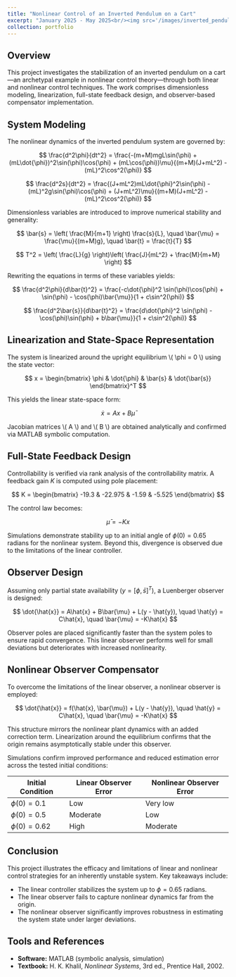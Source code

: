 ```yaml
---
title: "Nonlinear Control of an Inverted Pendulum on a Cart"
excerpt: "January 2025 - May 2025<br/><img src='/images/inverted_pendulum_nlonls_oc_0.62.gif' alt='inverted_pendulum' style='max-width:100%; height:auto; width:450px;'>"
collection: portfolio
---
```


## Overview

This project investigates the stabilization of an inverted pendulum on a cart—an archetypal example in nonlinear control theory—through both linear and nonlinear control techniques. The work comprises dimensionless modeling, linearization, full-state feedback design, and observer-based compensator implementation.

## System Modeling

The nonlinear dynamics of the inverted pendulum system are governed by:

$$
\frac{d^2\phi}{dt^2} = \frac{-(m+M)mgL\sin(\phi) + (mL\dot{\phi})^2\sin(\phi)\cos(\phi) + (mL\cos(\phi))\mu}{(m+M)(J+mL^2) - (mL)^2\cos^2(\phi)}
$$

$$
\frac{d^2s}{dt^2} = \frac{(J+mL^2)mL\dot{\phi}^2\sin(\phi) - (mL)^2g\sin(\phi)\cos(\phi) + (J+mL^2)\mu}{(m+M)(J+mL^2) - (mL)^2\cos^2(\phi)}
$$

Dimensionless variables are introduced to improve numerical stability and generality:

$$
\bar{s} = \left( \frac{M}{m+1} \right) \frac{s}{L}, \quad \bar{\mu} = \frac{\mu}{(m+M)g}, \quad \bar{t} = \frac{t}{T}
$$

$$
T^2 = \left( \frac{L}{g} \right)\left( \frac{J}{mL^2} + \frac{M}{m+M} \right)
$$

Rewriting the equations in terms of these variables yields:

$$
\frac{d^2\phi}{d\bar{t}^2} = \frac{-c\dot{\phi}^2 \sin(\phi)\cos(\phi) + \sin(\phi) - \cos(\phi)\bar{\mu}}{1 + c\sin^2(\phi)}
$$

$$
\frac{d^2\bar{s}}{d\bar{t}^2} = \frac{d\dot{\phi}^2 \sin(\phi) - \cos(\phi)\sin(\phi) + b\bar{\mu}}{1 + c\sin^2(\phi)}
$$

## Linearization and State-Space Representation

The system is linearized around the upright equilibrium \\( \phi = 0 \\) using the state vector:

$$
x = \begin{bmatrix} \phi & \dot{\phi} & \bar{s} & \dot{\bar{s}} \end{bmatrix}^T
$$

This yields the linear state-space form:

$$
\dot{x} = A x + B \bar{\mu}
$$

Jacobian matrices \\( A \\) and \\( B \\) are obtained analytically and confirmed via MATLAB symbolic computation.

## Full-State Feedback Design

Controllability is verified via rank analysis of the controllability matrix. A feedback gain $K$ is computed using pole placement:

$$
K = \begin{bmatrix} -19.3 & -22.975 & -1.59 & -5.525 \end{bmatrix}
$$

The control law becomes:

$$
\bar{\mu} = -Kx
$$

Simulations demonstrate stability up to an initial angle of $\phi(0) = 0.65$ radians for the nonlinear system. Beyond this, divergence is observed due to the limitations of the linear controller.

## Observer Design

Assuming only partial state availability ($y = [\phi, \bar{s}]^T$), a Luenberger observer is designed:

$$
\dot{\hat{x}} = A\hat{x} + B\bar{\mu} + L(y - \hat{y}), \quad \hat{y} = C\hat{x}, \quad \bar{\mu} = -K\hat{x}
$$

Observer poles are placed significantly faster than the system poles to ensure rapid convergence. This linear observer performs well for small deviations but deteriorates with increased nonlinearity.

## Nonlinear Observer Compensator

To overcome the limitations of the linear observer, a nonlinear observer is employed:

$$
\dot{\hat{x}} = f(\hat{x}, \bar{\mu}) + L(y - \hat{y}), \quad \hat{y} = C\hat{x}, \quad \bar{\mu} = -K\hat{x}
$$

This structure mirrors the nonlinear plant dynamics with an added correction term. Linearization around the equilibrium confirms that the origin remains asymptotically stable under this observer.

Simulations confirm improved performance and reduced estimation error across the tested initial conditions:

| Initial Condition        | Linear Observer Error | Nonlinear Observer Error |
|--------------------------|-----------------------|---------------------------|
| $\phi(0) = 0.1$          | Low                   | Very low                  |
| $\phi(0) = 0.5$          | Moderate              | Low                       |
| $\phi(0) = 0.62$         | High                  | Moderate                  |

## Conclusion

This project illustrates the efficacy and limitations of linear and nonlinear control strategies for an inherently unstable system. Key takeaways include:

- The linear controller stabilizes the system up to $\phi = 0.65$ radians.
- The linear observer fails to capture nonlinear dynamics far from the origin.
- The nonlinear observer significantly improves robustness in estimating the system state under larger deviations.

## Tools and References

- **Software:** MATLAB (symbolic analysis, simulation)
- **Textbook:** H. K. Khalil, *Nonlinear Systems*, 3rd ed., Prentice Hall, 2002.
